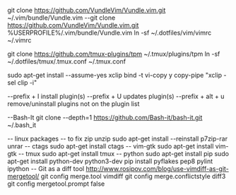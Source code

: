 git clone https://github.com/VundleVim/Vundle.vim.git ~/.vim/bundle/Vundle.vim
--git clone https://github.com/VundleVim/Vundle.vim.git %USERPROFILE%/.vim/bundle/Vundle.vim
ln -sf ~/.dotfiles/vim/vimrc ~/.vimrc

git clone https://github.com/tmux-plugins/tpm ~/.tmux/plugins/tpm
ln -sf ~/.dotfiles/tmux/.tmux.conf ~/.tmux.conf

sudo apt-get install --assume-yes xclip
bind -t vi-copy y copy-pipe "xclip -sel clip -i"


--prefix + I install plugin(s)
--prefix + U updates plugin(s)
--prefix + alt + u remove/uninstall plugins not on the plugin list

--Bash-It
git clone --depth=1 https://github.com/Bash-it/bash-it.git ~/.bash_it

-- linux packages
-- to fix zip unzip
sudo apt-get install --reinstall p7zip-rar unrar
-- ctags 
sudo apt-get install ctags
-- vim-gtk
sudo apt-get install vim-gtk
-- tmux
sudo apt-get install tmux
-- python
sudo apt-get install pip
sudo apt-get install python-dev python3-dev
pip install pyflakes pep8 pylint ipython
-- Git as a diff tool http://www.rosipov.com/blog/use-vimdiff-as-git-mergetool/
git config merge.tool vimdiff
git config merge.conflictstyle diff3
git config mergetool.prompt false
